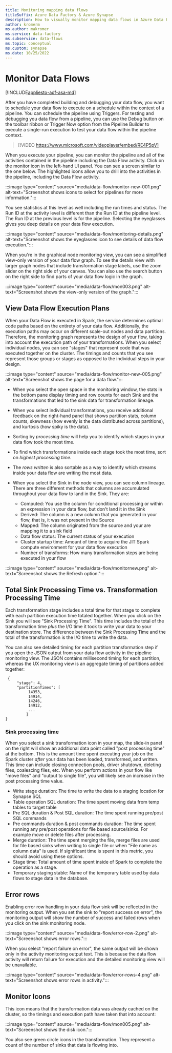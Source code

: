 ```yaml
---
title: Monitoring mapping data flows
titleSuffix: Azure Data Factory & Azure Synapse
description: How to visually monitor mapping data flows in Azure Data Factory and Synapse Analytics
author: kromerm
ms.author: makromer
ms.service: data-factory
ms.subservice: data-flows
ms.topic: conceptual
ms.custom: synapse
ms.date: 10/25/2022
---
```


# Monitor Data Flows

[!INCLUDE[appliesto-adf-asa-md](includes/appliesto-adf-asa-md.md)]

After you have completed building and debugging your data flow, you want to schedule your data flow to execute on a schedule within the context of a pipeline. You can schedule the pipeline using Triggers. For testing and debugging you data flow from a pipeline, you can use the Debug button on the toolbar ribbon or Trigger Now option from the Pipeline Builder to execute a single-run execution to test your data flow within the pipeline context.

> [!VIDEO https://www.microsoft.com/videoplayer/embed/RE4P5pV]

When you execute your pipeline, you can monitor the pipeline and all of the activities contained in the pipeline including the Data Flow activity. Click on the monitor icon in the left-hand UI panel. You can see a screen similar to the one below. The highlighted icons allow you to drill into the activities in the pipeline, including the Data Flow activity.

:::image type="content" source="media/data-flow/monitor-new-001.png" alt-text="Screenshot shows icons to select for pipelines for more information.":::

You see statistics at this level as well including the run times and status. The Run ID at the activity level is different than the Run ID at the pipeline level. The Run ID at the previous level is for the pipeline. Selecting the eyeglasses gives you deep details on your data flow execution.

:::image type="content" source="media/data-flow/monitoring-details.png" alt-text="Screenshot shows the eyeglasses icon to see details of data flow execution.":::

When you're in the graphical node monitoring view, you can see a simplified view-only version of your data flow graph. To see the details view with larger graph nodes that include transformation stage labels, use the zoom slider on the right side of your canvas. You can also use the search button on the right side to find parts of your data flow logic in the graph.

:::image type="content" source="media/data-flow/mon003.png" alt-text="Screenshot shows the view-only version of the graph.":::

## View Data Flow Execution Plans

When your Data Flow is executed in Spark, the service determines optimal code paths based on the entirety of your data flow. Additionally, the execution paths may occur on different scale-out nodes and data partitions. Therefore, the monitoring graph represents the design of your flow, taking into account the execution path of your transformations. When you select individual nodes, you can see "stages" that represent code that was executed together on the cluster. The timings and counts that you see represent those groups or stages as opposed to the individual steps in your design.

:::image type="content" source="media/data-flow/monitor-new-005.png" alt-text="Screenshot shows the page for a data flow.":::

* When you select the open space in the monitoring window, the stats in the bottom pane display timing and row counts for each Sink and the transformations that led to the sink data for transformation lineage.

* When you select individual transformations, you receive additional feedback on the right-hand panel that shows partition stats, column counts, skewness (how evenly is the data distributed across partitions), and kurtosis (how spiky is the data).

* Sorting by *processing time* will help you to identify which stages in your data flow took the most time.

* To find which transformations inside each stage took the most time, sort on *highest processing time*.

* The *rows written* is also sortable as a way to identify which streams inside your data flow are writing the most data.

* When you select the Sink in the node view, you can see column lineage. There are three different methods that columns are accumulated throughout your data flow to land in the Sink. They are:

  * Computed: You use the column for conditional processing or within an expression in your data flow, but don't land it in the Sink
  * Derived: The column is a new column that you generated in your flow, that is, it was not present in the Source
  * Mapped: The column originated from the source and your are mapping it to a sink field
  * Data flow status: The current status of your execution
  * Cluster startup time: Amount of time to acquire the JIT Spark compute environment for your data flow execution
  * Number of transforms: How many transformation steps are being executed in your flow
  
:::image type="content" source="media/data-flow/monitornew.png" alt-text="Screenshot shows the Refresh option.":::

## Total Sink Processing Time vs. Transformation Processing Time

Each transformation stage includes a total time for that stage to complete with each partition execution time totaled together. When you click on the Sink you will see "Sink Processing Time". This time includes the total of the transformation time *plus* the I/O time it took to write your data to your destination store. The difference between the Sink Processing Time and the total of the transformation is the I/O time to write the data.

You can also see detailed timing for each partition transformation step if you open the JSON output from your data flow activity in the pipeline monitoring view. The JSON contains millisecond timing for each partition, whereas the UX monitoring view is an aggregate timing of partitions added together:

```
 {
     "stage": 4,
     "partitionTimes": [
          14353,
          14914,
          14246,
          14912,
          ...
         ]
}
```

### Sink processing time

When you select a sink transformation icon in your map, the slide-in panel on the right will show an additional data point called "post processing time" at the bottom. This is the amount time spent executing your job on the Spark cluster *after* your data has been loaded, transformed, and written. This time can include closing connection pools, driver shutdown, deleting files, coalescing files, etc. When you perform actions in your flow like "move files" and "output to single file", you will likely see an increase in the post processing time value.

* Write stage duration: The time to write the data to a staging location for Synapse SQL
* Table operation SQL duration: The time spent moving data from temp tables to target table
* Pre SQL duration & Post SQL duration: The time spent running pre/post SQL commands
* Pre commands duration & post commands duration: The time spent running any pre/post operations for file based source/sinks. For example move or delete files after processing.
* Merge duration: The time spent merging the file, merge files are used for file based sinks when writing to single file or when "File name as column data" is used. If significant time is spent in this metric, you should avoid using these options.
* Stage time: Total amount of time spent inside of Spark to complete the operation as a stage.
* Temporary staging stable: Name of the temporary table used by data flows to stage data in the database.
  
## Error rows

Enabling error row handling in your data flow sink will be reflected in the monitoring output. When you set the sink to "report success on error", the monitoring output will show the number of success and failed rows when you click on the sink monitoring node.

:::image type="content" source="media/data-flow/error-row-2.png" alt-text="Screenshot shows error rows.":::

When you select "report failure on error", the same output will be shown only in the activity monitoring output text. This is because the data flow activity will return failure for execution and the detailed monitoring view will be unavailable.

:::image type="content" source="media/data-flow/error-rows-4.png" alt-text="Screenshot shows error rows in activity.":::

## Monitor Icons

This icon means that the transformation data was already cached on the cluster, so the timings and execution path have taken that into account:

:::image type="content" source="media/data-flow/mon005.png" alt-text="Screenshot shows the disk icon.":::

You also see green circle icons in the transformation. They represent a count of the number of sinks that data is flowing into.
